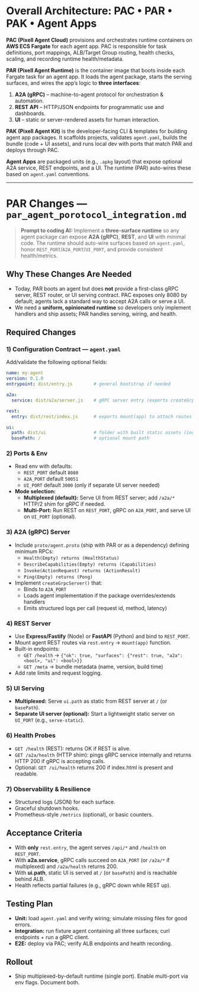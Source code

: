 # Overall Architecture: PAC • PAR • PAK • Agent Apps

**PAC (Pixell Agent Cloud)** provisions and orchestrates runtime containers on **AWS ECS Fargate** for each agent app. PAC is responsible for task definitions, port mappings, ALB/Target Group routing, health checks, scaling, and recording runtime health/metadata.

**PAR (Pixell Agent Runtime)** is the container image that boots inside each Fargate task for an agent app. It loads the agent package, starts the serving surfaces, and wires the app’s logic to **three interfaces**:
1) **A2A (gRPC)** – machine-to-agent protocol for orchestration & automation.
2) **REST API** – HTTP/JSON endpoints for programmatic use and dashboards.
3) **UI** – static or server-rendered assets for human interaction.

**PAK (Pixell Agent Kit)** is the developer-facing CLI & templates for building agent app packages. It scaffolds projects, validates `agent.yaml`, builds the bundle (code + UI assets), and runs local dev with ports that match PAR and deploys through PAC.

**Agent Apps** are packaged units (e.g., `.apkg` layout) that expose optional A2A service, REST endpoints, and a UI. The runtime (PAR) auto-wires these based on `agent.yaml` conventions.


---

# PAR Changes — `par_agent_porotocol_integration.md`

> **Prompt to coding AI:** Implement a **three-surface runtime** so any agent package can expose **A2A (gRPC)**, **REST**, and **UI** with minimal code. The runtime should auto-wire surfaces based on `agent.yaml`, honor `REST_PORT`/`A2A_PORT`/`UI_PORT`, and provide consistent health/metrics.

## Why These Changes Are Needed
- Today, PAR boots an agent but does **not** provide a first-class gRPC server, REST router, or UI serving contract. PAC exposes only 8080 by default; agents lack a standard way to accept A2A calls or serve a UI.
- We need a **uniform, opinionated runtime** so developers only implement handlers and ship assets; PAR handles serving, wiring, and health.

## Required Changes

### 1) Configuration Contract — `agent.yaml`
Add/validate the following optional fields:
```yaml
name: my-agent
version: 0.1.0
entrypoint: dist/entry.js        # general bootstrap if needed

a2a:
  service: dist/a2a/server.js    # gRPC server entry (exports createGrpcServer())

rest:
  entry: dist/rest/index.js      # exports mount(app) to attach routes

ui:
  path: dist/ui                  # folder with built static assets (index.html at least)
  basePath: /                    # optional mount path
```

### 2) Ports & Env
- Read env with defaults:
  - `REST_PORT` default `8080`
  - `A2A_PORT` default `50051`
  - `UI_PORT`  default `3000` (only if separate UI server needed)
- **Mode selection:**
  - **Multiplexed (default):** Serve UI from REST server; add `/a2a/*` HTTP/2 shim for gRPC if needed.
  - **Multi-Port:** Run REST on `REST_PORT`, gRPC on `A2A_PORT`, and serve UI on `UI_PORT` (optional).

### 3) A2A (gRPC) Server
- Include `proto/agent.proto` (ship with PAR or as a dependency) defining minimum RPCs:
  - `Health(Empty) returns (HealthStatus)`
  - `DescribeCapabilities(Empty) returns (Capabilities)`
  - `Invoke(ActionRequest) returns (ActionResult)`
  - `Ping(Empty) returns (Pong)`
- Implement `createGrpcServer()` that:
  - Binds to `A2A_PORT`
  - Loads agent implementation if the package overrides/extends handlers
  - Emits structured logs per call (request id, method, latency)

### 4) REST Server
- Use **Express/Fastify** (Node) or **FastAPI** (Python) and bind to `REST_PORT`.
- Mount agent REST routes via `rest.entry` → `mount(app)` function.
- Built-in endpoints:
  - `GET /health` → `{"ok": true, "surfaces": {"rest": true, "a2a": <bool>, "ui": <bool>}}`
  - `GET /meta`   → bundle metadata (name, version, build time)
- Add rate limits and request logging.

### 5) UI Serving
- **Multiplexed:** Serve `ui.path` as static from REST server at `/` (or `basePath`).
- **Separate UI server (optional):** Start a lightweight static server on `UI_PORT` (e.g., `serve-static`).

### 6) Health Probes
- `GET /health` (REST): returns OK if REST is alive.
- `GET /a2a/health` (HTTP shim): pings gRPC service internally and returns HTTP 200 if gRPC is accepting calls.
- Optional: `GET /ui/health` returns 200 if index.html is present and readable.

### 7) Observability & Resilience
- Structured logs (JSON) for each surface.
- Graceful shutdown hooks.
- Prometheus-style `/metrics` (optional), or basic counters.

## Acceptance Criteria
- With **only** `rest.entry`, the agent serves `/api/*` and `/health` on `REST_PORT`.
- With **a2a.service**, gRPC calls succeed on `A2A_PORT` (or `/a2a/*` if multiplexed) and `/a2a/health` returns 200.
- With **ui.path**, static UI is served at `/` (or `basePath`) and is reachable behind ALB.
- Health reflects partial failures (e.g., gRPC down while REST up).

## Testing Plan
- **Unit:** load `agent.yaml` and verify wiring; simulate missing files for good errors.
- **Integration:** run fixture agent containing all three surfaces; curl endpoints + run a gRPC client.
- **E2E:** deploy via PAC; verify ALB endpoints and health recording.

## Rollout
- Ship multiplexed-by-default runtime (single port). Enable multi-port via env flags. Document both.
